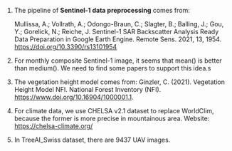 1. The pipeline of **Sentinel-1 data preprocessing** comes from:

   Mullissa, A.; Vollrath, A.; Odongo-Braun, C.; Slagter, B.; Balling, J.; Gou, Y.; Gorelick, N.; Reiche, J. Sentinel-1 SAR Backscatter Analysis Ready Data Preparation in Google Earth Engine. Remote Sens. 2021, 13, 1954. https://doi.org/10.3390/rs13101954

2. For monthly composite Sentinel-1 image, it seems that mean() is better than medium(). We need to find some papers to support this idea.s

3. The  vegetation height model comes from:
   Ginzler, C. (2021). Vegetation Height Model NFI.  National Forest Inventory (NFI).  https://www.doi.org/10.16904/1000001.1.

4. For climate data, we use CHELSA v2.1 dataset to replace WorldClim, because the former is more precise in mountainous area. Website: https://chelsa-climate.org/

5. In TreeAI_Swiss dataset, there are 9437 UAV images.